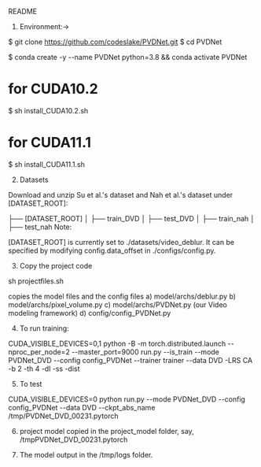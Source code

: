 README
1. Environment:->

$ git clone https://github.com/codeslake/PVDNet.git
$ cd PVDNet

$ conda create -y --name PVDNet python=3.8 && conda activate PVDNet
# for CUDA10.2
$ sh install_CUDA10.2.sh
# for CUDA11.1
$ sh install_CUDA11.1.sh

2. Datasets

Download and unzip Su et al.'s dataset and Nah et al.'s dataset under [DATASET_ROOT]:

├── [DATASET_ROOT]
│   ├── train_DVD
│   ├── test_DVD
│   ├── train_nah
│   ├── test_nah
Note:

[DATASET_ROOT] is currently set to ./datasets/video_deblur. It can be specified by modifying config.data_offset in ./configs/config.py.

3. Copy the project code

sh projectfiles.sh

copies the model files and the config files 
a) model/archs/deblur.py
b) model/archs/pixel_volume.py
c) model/archs/PVDNet.py (our Video modeling framework)
d) config/config_PVDNet.py

4. To run training:

CUDA_VISIBLE_DEVICES=0,1 python -B -m torch.distributed.launch --nproc_per_node=2 --master_port=9000 run.py             --is_train             --mode PVDNet_DVD             --config config_PVDNet             --trainer trainer             --data DVD             -LRS CA             -b 2             -th 4             -dl             -ss             -dist

5. To test

CUDA_VISIBLE_DEVICES=0 python run.py --mode PVDNet_DVD --config config_PVDNet --data DVD --ckpt_abs_name /tmp/PVDNet_DVD_00231.pytorch

6. project model copied in the project_model folder, say, /tmpPVDNet_DVD_00231.pytorch

7. The model output in the /tmp/logs folder.
